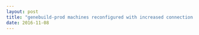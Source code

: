 ```yaml
---
layout: post
title: "genebuild-prod machines reconfigured with increased connection limit"
date: 2016-11-08
---
```



